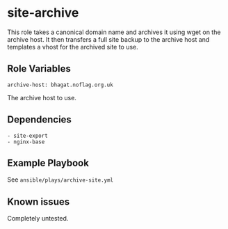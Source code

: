 site-archive
=========

This role takes a canonical domain name and archives it using wget on the archive host. It then transfers a full site backup to the archive host and templates a vhost for the archived site to use.

Role Variables
--------------

    archive-host: bhagat.noflag.org.uk

The archive host to use.

Dependencies
------------

    - site-export
    - nginx-base

Example Playbook
----------------

See `ansible/plays/archive-site.yml`

Known issues
----
Completely untested.